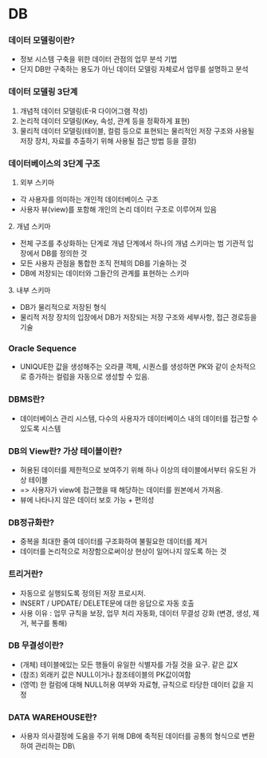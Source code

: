 # DB

### 데이터 모델링이란?

* 정보 시스템 구축을 위한 데이터 관점의 업무 분석 기법
* 단지 DB만 구축하는 용도가 아닌 데이터 모델링 자체로서 업무를 설명하고 분석



### 데이터 모델링 3단계

1. 개념적 데이터 모델링(E-R 다이어그램 작성)
2. 논리적 데이터 모델링(Key, 속성, 관계 등을 정확하게 표현)
3. 물리적 데이터 모델링(테이블, 컬럼 등으로 표현되는 물리적인 저장 구조와 사용될 저장 장치, 자료를 추출하기 위해 사용될 접근 방법 등을 결정)



### 데이터베이스의 3단계 구조

1. 외부 스키마

* 각 사용자를 의미하는 개인적 데이터베이스 구조
* 사용자 뷰(view)를 포함해 개인의 논리 데이터 구조로 이루어져 있음



2\. 개념 스키마

* 전체 구조를 추상화하는 단계로 개념 단계에서 하나의 개념 스키마는 범 기관적 입장에서 DB를 정의한 것
* 모든 사용자 관점을 통합한 조직 전체의 DB를 기술하는 것
* DB에 저장되는 데이터와 그들간의 관계를 표현하는 스키마



3\. 내부 스키마

* DB가 물리적으로 저장된 형식
* 물리적 저장 장치의 입장에서 DB가 저장되는 저장 구조와 세부사항, 접근 경로등을 기술



### **Oracle Sequence**

* UNIQUE한 값을 생성해주는 오라클 객체, 시퀀스를 생성하면 PK와 같이 순차적으로 증가하는 컬럼을 자동으로 생성할 수 있음.



### **DBMS란?**

* 데이터베이스 관리 시스템, 다수의 사용자가 데이터베이스 내의 데이터를 접근할 수 있도록 시스템



### &#x20;**DB의 View란? 가상 테이블이란?**

* 허용된 데이터를 제한적으로 보여주기 위해 하나 이상의 테이블에서부터 유도된 가상 테이블&#x20;
* \=> 사용자가 view에 접근했을 때 해당하는 데이터를 원본에서 가져옴.
* 뷰에 나타나지 않은 데이터 보호 가능 + 편의성



### **DB정규화란?**

* 중복을 최대한 줄여 데이터를 구조화하여 불필요한 데이터를 제거
* 데이터를 논리적으로 저장함으로써이상 현상이 일어나지 않도록 하는 것



### **트리거란?**

* 자동으로 실행되도록 정의된 저장 프로시저.&#x20;
* INSERT / UPDATE/ DELETE문에 대한 응답으로 자동 호출&#x20;
* 사용 이유 : 업무 규칙을 보장, 업무 처리 자동화, 데이터 무결성 강화 (변경, 생성, 제거, 복구를 통해)



### **DB 무결성이란?**

* (개체) 테이블에있는 모든 행들이 유일한 식별자를 가질 것을 요구. 같은 값X&#x20;
* (참조) 외래키 값은 NULL이거나 참조테이블의 PK값이여함&#x20;
* (영역) 한 컬럼에 대해 NULL허용 여부와 자료형, 규칙으로 타당한 데이터 값을 지정



### **DATA WAREHOUSE란?**

* 사용자 의사결정에 도움을 주기 위해 DB에 축적된 데이터를 공통의 형식으로 변환하여 관리하는 DB\


